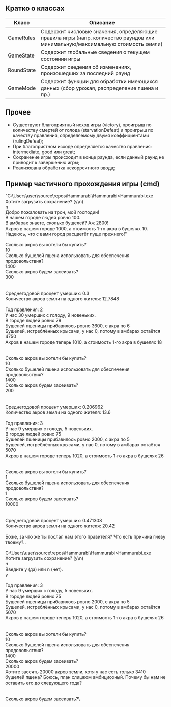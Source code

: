 ## Кратко о классах

| Класс | Описание |
| ------ | ------ |
| GameRules | Содержит числовые значения, определяющие правила игры (напр. количество раундов или минимальную/максимальную стоимость земли) |
| GameState | Содержит глобальные сведения о текущем состоянии игры |
| RoundState | Содержит сведения об изменениях, произошедших за последний раунд |
| GameMode | Содержит функции для обработки имеющихся данных (сбор урожая, распределение пшена и пр.) |

## Прочее

- Существуют благоприятный исход игры (victory), проигрыш по количеству смертей от голода (starvationDefeat) и проигрыш по качеству правления, определяемому двумя коэффициентами (rulingDefeat);
- При благоприятном исходе определяется качество правления: intermediate, good или great;
- Сохранение игры происходит в конце раунда, если данный раунд не приводит к завершению игры;
- Реализована обработка некорректного ввода;

## Пример частичного прохождения игры (cmd)

"C:\Users\user\source\repos\Hammurabi\Hammurabi>Hammurabi.exe\
Хотите загрузить сохранение? (y\n)\
n\
Добро пожаловать на трон, мой господин!\
В нашем городе людей ровно 100.\
В амбарах знаете, сколько бушелей? Аж 2800!\
Акров в нашем городе 1000, а стоимость 1-го акра в бушелях 10.\
Надеюсь, что с вами город расцветёт пуще прежнего!"\
\
Сколько акров вы хотели бы купить?\
10\
Сколько бушелей пшена использовать для обеспечения продовольствия?\
1400\
Сколько акров будем засеивать?\
300\
\
\
Среднегодовой процент умерших: 0.3\
Количество акров земли на одного жителя: 12.7848\
\
Год правления: 2\
У нас 30 умерших с голоду, 9 новеньких.\
В городе людей ровно 79\
Бушелей пшеницы прибавилось ровно 3600, с акра по 6\
Бушелей, истреблённых крысами, у нас 0, потому в амбарах остаётся 4750\
Акров в нашем городе теперь 1010, а стоимость 1-го акра в бушелях 18\
\
\
Сколько акров вы хотели бы купить?\
10\
Сколько бушелей пшена использовать для обеспечения продовольствия?\
1400\
Сколько акров будем засеивать?\
200\
\
\
Среднегодовой процент умерших: 0.206962\
Количество акров земли на одного жителя: 13.6\
\
Год правления: 3\
У нас 9 умерших с голоду, 5 новеньких.\
В городе людей ровно 75\
Бушелей пшеницы прибавилось ровно 2000, с акра по 5\
Бушелей, истреблённых крысами, у нас 0, потому в амбарах остаётся 5070\
Акров в нашем городе теперь 1020, а стоимость 1-го акра в бушелях 26\
\
\
Сколько акров вы хотели бы купить?\
1\
Сколько бушелей пшена использовать для обеспечения продовольствия?\
1\
Сколько акров будем засеивать?\
10000\
\
\
Среднегодовой процент умерших: 0.471308\
Количество акров земли на одного жителя: 20.42\
\
Боже, за что же ты послал нам этого правителя? Что есть причина гневу твоему?..\
\
C:\Users\user\source\repos\Hammurabi\Hammurabi>Hammurabi.exe\
Хотите загрузить сохранение? (y\n)\
н\
Введите y (да) или n (нет).\
y\
\
Год правления: 3\
У нас 9 умерших с голоду, 5 новеньких.\
В городе людей ровно 75\
Бушелей пшеницы прибавилось ровно 2000, с акра по 5\
Бушелей, истреблённых крысами, у нас 0, потому в амбарах остаётся 5070\
Акров в нашем городе теперь 1020, а стоимость 1-го акра в бушелях 26\
\
\
Сколько акров вы хотели бы купить?\
10\
Сколько бушелей пшена использовать для обеспечения продовольствия?\
1400\
Сколько акров будем засеивать?\
20000\
Хотите засеять 20000 акров земли, хотя у нас есть только 3410 бушелей пшена? Боюсь, план слишком амбициозный. Почему бы нам не оставить его до следующего года?\
\
\
Сколько акров будем засеивать?\
